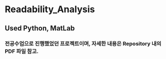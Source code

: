 # Readability_Analysis

## Used Python, MatLab

### 전공수업으로 진행했었던 프로젝트이며, 자세한 내용은 Repository 내의 PDF 파일 참고.
